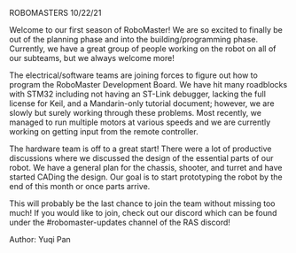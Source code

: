 ROBOMASTERS 10/22/21



Welcome to our first season of RoboMaster! We are so excited to finally be out of the planning phase and into the building/programming phase. Currently, we have a great group of people working on the robot on all of our subteams, but we always welcome more! 

The electrical/software teams are joining forces to figure out how to program the RoboMaster Development Board. We have hit many roadblocks with STM32 including not having an ST-Link debugger, lacking the full license for Keil, and a Mandarin-only tutorial document; however, we are slowly but surely working through these problems. Most recently, we managed to run multiple motors at various speeds and we are currently working on getting input from the remote controller.

The hardware team is off to a great start! There were a lot of productive discussions where we discussed the design of the essential parts of our robot. We have a general plan for the chassis, shooter, and turret and have started CADing the design. Our goal is to start prototyping the robot by the end of this month or once parts arrive. 

This will probably be the last chance to join the team without missing too much! If you would like to join, check out our discord which can be found under the #robomaster-updates channel of the RAS discord!



Author: Yuqi Pan